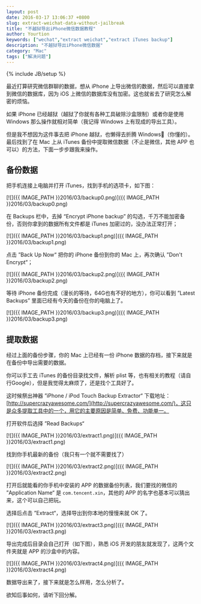 ```yaml
---
layout: post
date: 2016-03-17 13:06:37 +0800
slug: extract-weichat-data-without-jailbreak
title: "不越狱导出iPhone微信数据教程"
author: Yourtion
keywords: ["wechat","extract weichat","extract iTunes backup"]
description: "不越狱导出iPhone微信数据"
category: "Mac"
tags: ["解决问题"]
---
```

{% include JB/setup %}

最近打算研究微信群聊的数据，想从 iPhone 上导出微信的数据，然后可以直接拿到微信的数据库，因为 iOS 上微信的数据库没有加密。这也就省去了研究怎么解密的烦恼。

如果 iPhone 已经越狱（越狱了你就有各种工具破除沙盒限制）或者你是使用 Windows 那么操作就相对简单（我记得 Windows 上有现成的导出工具）。

但是我不想因为这件事去把 iPhone 越狱，也懒得去折腾 Windows（你懂的）。最后找到了在 Mac 上从 iTunes 备份中提取微信数据（不止是微信，其他 APP 也可以）的方法，下面一步步跟我来操作。

## 备份数据

把手机连接上电脑并打开 iTunes，找到手机的选项卡，如下图：

[![]({{ IMAGE_PATH }}2016/03/backup0.png)]({{ IMAGE_PATH }}2016/03/backup0.png)

在 Backups 栏中，去掉 “Encrypt iPhone backup” 的勾选，千万不能加密备份，否则你拿到的数据所有文件都是 iTunes 加密过的，没办法正常打开；

[![]({{ IMAGE_PATH }}2016/03/backup1.png)]({{ IMAGE_PATH }}2016/03/backup1.png)

点击 ”Back Up Now“ 把你的 iPhone 备份到你的 Mac 上，再次确认 ”Don't Encrypt“；

[![]({{ IMAGE_PATH }}2016/03/backup2.png)]({{ IMAGE_PATH }}2016/03/backup2.png)

等待 iPhone 备份完成（漫长的等待，64G也有不好的地方），你可以看到 ”Latest Backups” 里面已经有今天的备份在你的电脑上了。

[![]({{ IMAGE_PATH }}2016/03/backup3.png)]({{ IMAGE_PATH }}2016/03/backup3.png)

## 提取数据

经过上面的备份步骤，你的 Mac 上已经有一份 iPhone 数据的存档，接下来就是在备份中导出需要的数据。

你可以手工去 iTunes 的备份目录找文件，解析 plist 等，也有相关的教程（请自行Google），但是我觉得太麻烦了，还是找个工具好了。

这时候祭出神器 ”iPhone / iPod Touch Backup Extractor“ 下载地址：[http://supercrazyawesome.com/](http://supercrazyawesome.com/)，这只是众多提取工具中的一个，用它的主要原因是简单、免费、功能单一。

打开软件后选择 ”Read Backups“

[![]({{ IMAGE_PATH }}2016/03/extract1.png)]({{ IMAGE_PATH }}2016/03/extract1.png)

找到你手机最新的备份（我只有一个就不需要找了）

[![]({{ IMAGE_PATH }}2016/03/extract2.png)]({{ IMAGE_PATH }}2016/03/extract2.png)

打开后就能看的你手机中安装的 APP 的数据备份列表，我们要找的微信的 ”Application Name“ 是 `com.tencent.xin`，其他的 APP 的名字也基本可以猜出来，这个可以自己把玩。

选择后点击 ”Extract“，选择导出到你本地的慢慢来就 OK 了。

[![]({{ IMAGE_PATH }}2016/03/extract3.png)]({{ IMAGE_PATH }}2016/03/extract3.png)

导出完成后目录会自己打开（如下图），熟悉 iOS 开发的朋友就发现了，这两个文件夹就是 APP 的沙盒中的内容。

[![]({{ IMAGE_PATH }}2016/03/extract4.png)]({{ IMAGE_PATH }}2016/03/extract4.png)

数据导出来了，接下来就是怎么样用，怎么分析了。

欲知后事如何，请听下回分解。
